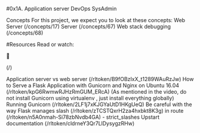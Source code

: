 #0x1A. Application server
DevOps SysAdmin

Concepts
For this project, we expect you to look at these concepts:
Web Server (/concepts/17)
Server (/concepts/67)
Web stack debugging (/concepts/68)

#Resources
Read or watch:



(/)

Application server vs web server (/rltoken/B9fOBzIxX_t1289WAuRzJw)
How to Serve a Flask Application with Gunicorn and Nginx on Ubuntu 16.04
(/rltoken/kpG6RwmwRJHzRmGUM_ERcA) (As mentioned in the video, do not install Gunicorn using
virtualenv , just install everything globally)
Running Gunicorn (/rltoken/2LF1j7xKJGYaUtD1HKgUeQ)
Be careful with the way Flask manages slash (/rltoken/zTCSTQxrH2za4hxbkt8K3g) in route
(/rltoken/n5A0nmah-Si78zbNvdb4GA) - strict_slashes
Upstart documentation (/rltoken/cldrneY3Qr7LlDysygzRHw)
